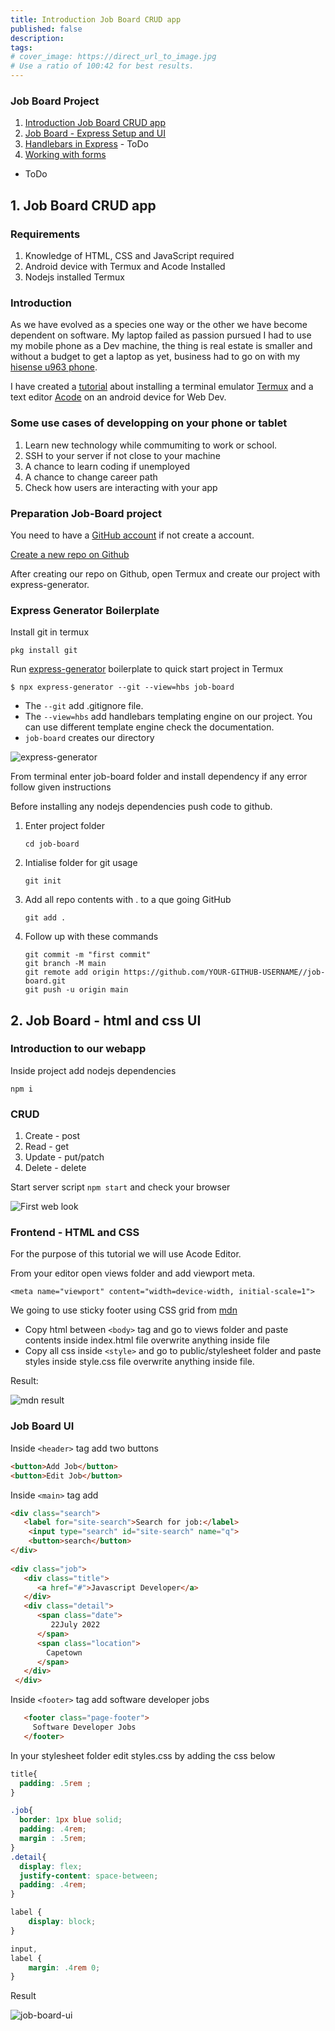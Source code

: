 ```yaml
---
title: Introduction Job Board CRUD app
published: false
description: 
tags: 
# cover_image: https://direct_url_to_image.jpg
# Use a ratio of 100:42 for best results.
---
```


### Job Board Project
1. [Introduction Job Board CRUD app](#example)
2. [Job Board - Express Setup and UI](#example2)
3. [Handlebars in Express](#third-example) - ToDo
4. [Working with forms](#fourth-example)
 - ToDo

## 1. Job Board CRUD app

### Requirements

1.  Knowledge of HTML, CSS and JavaScript required
2.  Android device with Termux and Acode Installed
3.  Nodejs installed Termux

### Introduction

As we have evolved as a species one way or the other we have become dependent on software. My laptop failed as passion pursued I had to use my mobile phone as a Dev machine, the thing is real estate is smaller and without a budget to get a laptop as yet, business had to go on with my [hisense u963 phone](https://www.gsmchoice.com/en/catalogue/hisense/u963/). 

I have created a [tutorial](https://dev.to/brixmavu/setup-android-phone-for-web-dev-iae) about installing a terminal emulator [Termux](https://f-droid.org/en/packages/com.termux/) and a text editor [Acode](https://f-droid.org/packages/com.foxdebug.acode/) on an android device for Web Dev.

### Some use cases of developping on your phone or tablet

1. Learn new technology while commumiting to work or school.
2. SSH to your server if not close to your machine
3. A chance to learn coding if unemployed  
4. A chance to change career path
5. Check how users are interacting with your app

### Preparation Job-Board project

You need to have a [GitHub account](https://github.com/) if not create a account.

[Create a new repo on Github](https://docs.github.com/en/get-started/quickstart/create-a-repo) 

After creating our repo on Github, open Termux and create our project with express-generator.

### Express Generator Boilerplate

Install git in termux

`pkg install git`

Run [express-generator](https://expressjs.com/en/starter/generator.html) boilerplate to quick start project in Termux

`$ npx express-generator --git --view=hbs job-board`

- The `--git` add .gitignore file.
- The `--view=hbs` add handlebars templating engine on our project. You can use different template engine check the documentation.
- `job-board` creates our directory

![express-generator](https://github.com/brixmavu/dev-articles/tree/main/img/Screenshot_20220726-075716.png)

From terminal  enter job-board folder and install dependency if any error follow given instructions

Before installing any nodejs dependencies push code to github. 

1. Enter project folder

    `cd job-board`
2. Intialise folder for git usage

     `git init`
3. Add all repo contents with . to a que going GitHub

     `git add .`
4. Follow up with these commands
    ```
    git commit -m "first commit"
    git branch -M main
    git remote add origin https://github.com/YOUR-GITHUB-USERNAME//job-board.git
    git push -u origin main
    ```

## 2. Job Board - html and css UI

### Introduction to our webapp

Inside project add nodejs dependencies

`npm i`

### CRUD 

1. Create - post
2. Read - get
3. Update - put/patch
4. Delete - delete

Start server script `npm start`  and check your browser

![First web look](https://github.com/brixmavu/dev-articles/tree/main/img/Screenshot_20220813-055141.png)

### Frontend - HTML and CSS

For the purpose of this tutorial we will use Acode Editor.

From your editor open views folder and add viewport meta.

`<meta name="viewport" content="width=device-width, initial-scale=1">`

We going to use sticky footer using CSS grid from [mdn](https://raw.githubusercontent.com/mdn/css-examples/main/css-cookbook/sticky-footer--download.html)

- Copy html between `<body>` tag and go to views folder and paste contents inside index.html file overwrite anything inside file 
-  Copy all css inside `<style>` and go to public/stylesheet folder and paste styles inside style.css file overwrite anything inside file.

Result:

![mdn result](https://github.com/brixmavu/dev-articles/tree/main/img/Screenshot_20220726-154716.png)

### Job Board UI

Inside `<header>` tag add two buttons

```html
<button>Add Job</button>
<button>Edit Job</button>
```

Inside `<main>` tag add 

```html
<div class="search">
   <label for="site-search">Search for job:</label>
    <input type="search" id="site-search" name="q">
    <button>search</button>
</div>
                
<div class="job">
   <div class="title">
      <a href="#">Javascript Developer</a>
   </div> 
   <div class="detail">
      <span class="date">
         22July 2022
      </span>
      <span class="location"> 
        Capetown
      </span>
   </div>
 </div>
 ```
 
 Inside `<footer>` tag add software developer jobs
 
 ```html
    <footer class="page-footer">
      Software Developer Jobs
    </footer>
 ```
 In your stylesheet folder edit styles.css by adding the css below

```css
title{
  padding: .5rem ;
}

.job{
  border: 1px blue solid;
  padding: .4rem;
  margin : .5rem;
}
.detail{
  display: flex;
  justify-content: space-between;
  padding: .4rem;
}

label {
    display: block;
}

input,
label {
    margin: .4rem 0;
}

```

Result

![job-board-ui](https://github.com/brixmavu/dev-articles/tree/main/img/Screenshot_20220730-063733.png)

